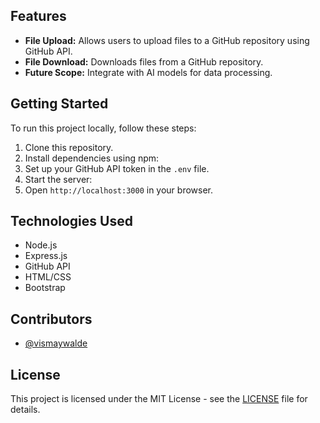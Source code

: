 
## Features

- **File Upload:** Allows users to upload files to a GitHub repository using GitHub API.
- **File Download:** Downloads files from a GitHub repository.
- **Future Scope:** Integrate with AI models for data processing.

## Getting Started

To run this project locally, follow these steps:

1. Clone this repository.
2. Install dependencies using npm:
3. Set up your GitHub API token in the `.env` file.
4. Start the server:
5. Open `http://localhost:3000` in your browser.

## Technologies Used

- Node.js
- Express.js
- GitHub API
- HTML/CSS
- Bootstrap

## Contributors

- [@vismaywalde](https://github.com/vismaywalde)

## License

This project is licensed under the MIT License - see the [LICENSE](LICENSE) file for details.

